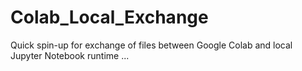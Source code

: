 # Colab_Local_Exchange
Quick spin-up for exchange of files between Google Colab and local Jupyter Notebook runtime ...
